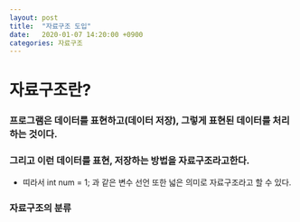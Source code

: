 ```yaml
---
layout: post
title:  "자료구조 도입"
date:   2020-01-07 14:20:00 +0900
categories: 자료구조
--- 
```


# 자료구조란?

### 프로그램은 데이터를 표현하고(데이터 저장), 그렇게 표현된 데이터를 처리하는 것이다.

### 그리고 이런 데이터를 표현, 저장하는 방법을 자료구조라고한다.
- 띠라서 int num = 1; 과 같은 변수 선언 또한 넓은 의미로 자료구조라고 할 수 있다.

### 자료구조의 분류

